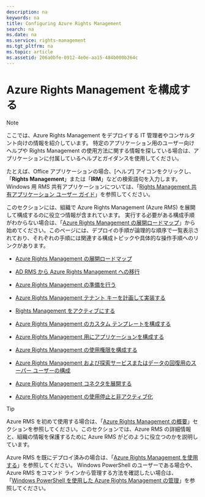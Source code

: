 ```yaml
---
description: na
keywords: na
title: Configuring Azure Rights Management
search: na
ms.date: na
ms.service: rights-management
ms.tgt_pltfrm: na
ms.topic: article
ms.assetid: 206a0bfe-0912-4e0e-aa15-484b000b264c
---
```

# Azure Rights Management を構成する
> [!NOTE]
> ここでは、Azure Rights Management をデプロイする IT 管理者やコンサルタント向けの情報を紹介しています。 特定のアプリケーション用のユーザー向けヘルプや Rights Management の使用方法に関する情報を探している場合は、アプリケーションに付属しているヘルプとガイダンスを使用してください。
> 
> たとえば、Office アプリケーションの場合、[ヘルプ] アイコンをクリックし、「**Rights Management**」または「**IRM**」などの検索語句を入力します。 Windows 用 RMS 共有アプリケーションについては、「[Rights Management 共有アプリケーション ユーザー ガイド](http://technet.microsoft.com/library/dn339006.aspx)」を参照してください。

このセクションには、組織で Azure Rights Management (Azure RMS) を展開して構成するのに役立つ情報が含まれています。 実行する必要がある構成手順がわからない場合は、「[Azure Rights Management の展開ロードマップ](../Topic/Azure_Rights_Management_Deployment_Roadmap.md)」から始めてください。このページには、デプロイの手順が論理的な順序で一覧表示されており、それぞれの手順には関連する構成トピックや具体的な操作手順へのリンクがあります。

-   [Azure Rights Management の展開ロードマップ](../Topic/Azure_Rights_Management_Deployment_Roadmap.md)

-   [AD RMS から Azure Rights Management への移行](../Topic/Migrating_from_AD_RMS_to_Azure_Rights_Management.md)

-   [Azure Rights Management の準備を行う](../Topic/Preparing_for_Azure_Rights_Management.md)

-   [Azure Rights Management テナント キーを計画して実装する](../Topic/Planning_and_Implementing_Your_Azure_Rights_Management_Tenant_Key.md)

-   [Rights Management をアクティブにする](../Topic/Activating_Azure_Rights_Management.md)

-   [Azure Rights Management のカスタム テンプレートを構成する](../Topic/Configuring_Custom_Templates_for_Azure_Rights_Management.md)

-   [Azure Rights Management 用にアプリケーションを構成する](../Topic/Configuring_Applications_for_Azure_Rights_Management.md)

-   [Azure Rights Management の使用権限を構成する](../Topic/Configuring_Usage_Rights_for_Azure_Rights_Management.md)

-   [Azure Rights Management および探索サービスまたはデータの回復用のスーパー ユーザーの構成](../Topic/Configuring_Super_Users_for_Azure_Rights_Management_and_Discovery_Services_or_Data_Recovery.md)

-   [Azure Rights Management コネクタを展開する](../Topic/Deploying_the_Azure_Rights_Management_Connector.md)

-   [Azure Rights Management の使用停止と非アクティブ化](../Topic/Decommissioning_and_Deactivating_Azure_Rights_Management.md)

> [!TIP]
> Azure RMS を初めて使用する場合は、「[Azure Rights Management の概要](../Topic/Getting_Started_with_Azure_Rights_Management.md)」セクションを参照してください。このセクションでは、Azure RMS の詳細情報と、組織の情報を保護するために Azure RMS がどのように役立つのかを説明しています。
> 
> Azure RMS を既にデプロイ済みの場合は、「[Azure Rights Management を使用する](../Topic/Using_Azure_Rights_Management.md)」を参照してください。 Windows PowerShell のユーザーである場合や、Azure RMS をコマンド ラインから管理する方法を確認したい場合は、「[Windows PowerShell を使用した Azure Rights Management の管理](../Topic/Administering_Azure_Rights_Management_by_Using_Windows_PowerShell.md)」を参照してください。

